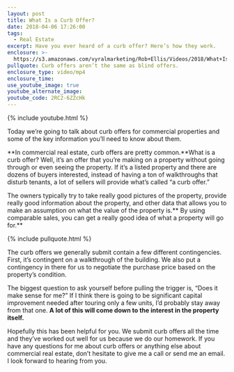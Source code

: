 ```yaml
---
layout: post
title: What Is a Curb Offer?
date: 2018-04-06 17:26:00
tags:
  - Real Estate
excerpt: Have you ever heard of a curb offer? Here’s how they work.
enclosure: >-
  https://s3.amazonaws.com/vyralmarketing/Rob+Ellis/Videos/2018/What+Is+A+Curb+Offer%253F+-+Central+Ohio+Real+Estate+Agent.mp4
pullquote: Curb offers aren’t the same as blind offers.
enclosure_type: video/mp4
enclosure_time:
use_youtube_image: true
youtube_alternate_image:
youtube_code: 2RC2-6ZZcHk
---
```


{% include youtube.html %}

Today we’re going to talk about curb offers for commercial properties and some of the key information you’ll need to know about them.

**In commercial real estate, curb offers are pretty common.**What is a curb offer? Well, it’s an offer that you’re making on a property without going through or even seeing the property. If it’s a listed property and there are dozens of buyers interested, instead of having a ton of walkthroughs that disturb tenants, a lot of sellers will provide what’s called “a curb offer.”

The owners typically try to take really good pictures of the property, provide really good information about the property, and other data that allows you to make an assumption on what the value of the property is.\*\* By using comparable sales, you can get a really good idea of what a property will go for.\*\*

{% include pullquote.html %}

The curb offers we generally submit contain a few different contingencies. First, it’s contingent on a walkthrough of the building. We also put a contingency in there for us to negotiate the purchase price based on the property’s condition.

The biggest question to ask yourself before pulling the trigger is, “Does it make sense for me?” If I think there is going to be significant capital improvement needed after touring only a few units, I’d probably stay away from that one. **A lot of this will come down to the interest in the property itself.**

Hopefully this has been helpful for you. We submit curb offers all the time and they’ve worked out well for us because we do our homework. If you have any questions for me about curb offers or anything else about commercial real estate, don’t hesitate to give me a call or send me an email. I look forward to hearing from you.